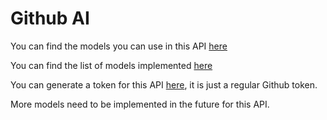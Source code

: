 # Github AI

You can find the models you can use in this API
[here](https://github.com/marketplace/models)

You can find the list of models implemented
[here](https://github.com/pxp9/lazy_doc/blob/main/lib/lazy_doc/providers/github_ai.ex#L65)

You can generate a token for this API
[here](https://github.com/settings/tokens), it is just a regular Github token.

More models need to be implemented in the future for this API.

